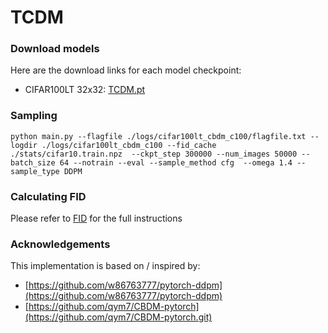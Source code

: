 # TCDM

### Download models
Here are the download links for each model checkpoint:
* CIFAR100LT 32x32: [TCDM.pt](https://drive.google.com/drive/folders/1Gt8prL4cloPbQrY6XHKhZgxOxKVcwAds?dmr=1&ec=wgc-drive-globalnav-goto)

### Sampling 
  
 ``` python main.py --flagfile ./logs/cifar100lt_cbdm_c100/flagfile.txt --logdir ./logs/cifar100lt_cbdm_c100 --fid_cache ./stats/cifar10.train.npz  --ckpt_step 300000 --num_images 50000 --batch_size 64 --notrain --eval --sample_method cfg  --omega 1.4 --sample_type DDPM ```

### Calculating FID
Please refer to [FID](https://github.com/forever208/ADM-ES/blob/ADM-ES/evaluations/README.md) for the full instructions

### Acknowledgements

This implementation is based on / inspired by:

- [https://github.com/w86763777/pytorch-ddpm](https://github.com/w86763777/pytorch-ddpm) 
- [https://github.com/qym7/CBDM-pytorch](https://github.com/qym7/CBDM-pytorch.git)
